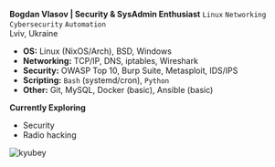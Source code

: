 **Bogdan Vlasov | Security & SysAdmin Enthusiast**
`Linux` `Networking` `Cybersecurity` `Automation`  
 Lviv, Ukraine  

- **OS:** Linux (NixOS/Arch), BSD, Windows  
- **Networking:** TCP/IP, DNS, iptables, Wireshark  
- **Security:** OWASP Top 10, Burp Suite, Metasploit, IDS/IPS  
- **Scripting:** `Bash` (systemd/cron), `Python` 
- **Other:** Git, MySQL, Docker (basic), Ansible (basic)  

**Currently Exploring**
- Security  
- Radio hacking 

![kyubey](https://github.com/user-attachments/assets/21cff212-0df7-4310-bdb4-2b88b2873265)
